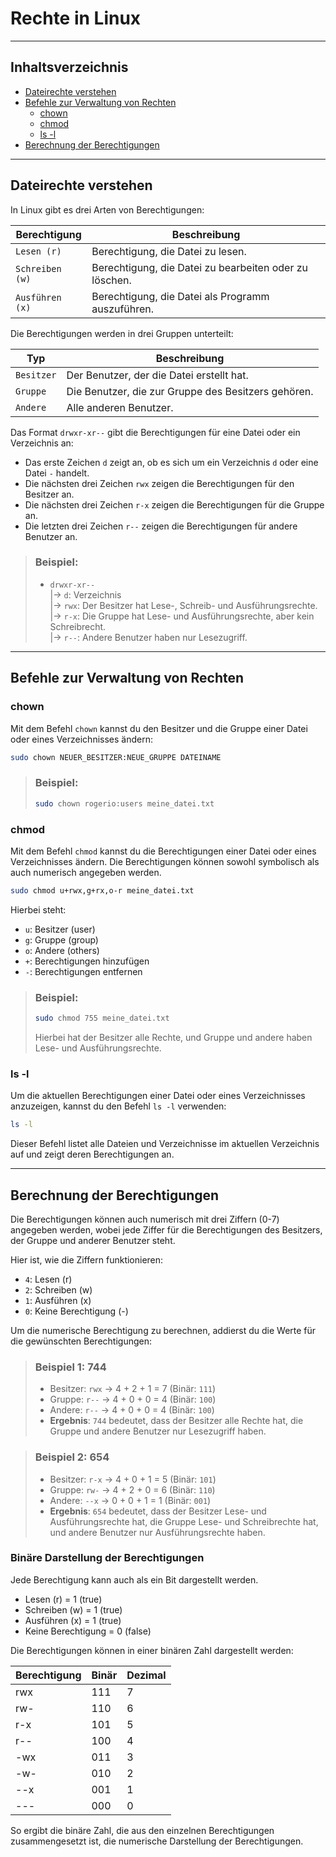 # Rechte in Linux

---

## Inhaltsverzeichnis
- [Dateirechte verstehen](#dateirechte-verstehen)
- [Befehle zur Verwaltung von Rechten](#befehle-zur-verwaltung-von-rechten)
  - [chown](#chown)
  - [chmod](#chmod)
  - [ls -l](#ls-l)
- [Berechnung der Berechtigungen](#berechnung-der-berechtigungen)

---

## Dateirechte verstehen

In Linux gibt es drei Arten von Berechtigungen:

| Berechtigung    | Beschreibung                                           |
|-----------------|--------------------------------------------------------|
| `Lesen (r)`     | Berechtigung, die Datei zu lesen.                      |
| `Schreiben (w)` | Berechtigung, die Datei zu bearbeiten oder zu löschen. |
| `Ausführen (x)` | Berechtigung, die Datei als Programm auszuführen.      |


Die Berechtigungen werden in drei Gruppen unterteilt:

| Typ        | Beschreibung                                        |
|------------|-----------------------------------------------------|
| `Besitzer` | Der Benutzer, der die Datei erstellt hat.           |
| `Gruppe`   | Die Benutzer, die zur Gruppe des Besitzers gehören. |
| `Andere`   | Alle anderen Benutzer.                              |

Das Format `drwxr-xr--` gibt die Berechtigungen für eine Datei oder ein Verzeichnis an:
- Das erste Zeichen `d` zeigt an, ob es sich um ein Verzeichnis `d` oder eine Datei `-` handelt.
- Die nächsten drei Zeichen `rwx` zeigen die Berechtigungen für den Besitzer an.
- Die nächsten drei Zeichen `r-x` zeigen die Berechtigungen für die Gruppe an.
- Die letzten drei Zeichen `r--` zeigen die Berechtigungen für andere Benutzer an.

> ### Beispiel:
> - `drwxr-xr--` <br>
|→ `d`: Verzeichnis <br>
|→ `rwx`: Der Besitzer hat Lese-, Schreib- und Ausführungsrechte. <br>
|→ `r-x`: Die Gruppe hat Lese- und Ausführungsrechte, aber kein Schreibrecht. <br>
|→ `r--`: Andere Benutzer haben nur Lesezugriff.

---

## Befehle zur Verwaltung von Rechten

### chown
Mit dem Befehl `chown` kannst du den Besitzer und die Gruppe einer Datei oder eines Verzeichnisses ändern:
```bash
sudo chown NEUER_BESITZER:NEUE_GRUPPE DATEINAME
```

> ### Beispiel:
> ```bash
> sudo chown rogerio:users meine_datei.txt
> ```

### chmod
Mit dem Befehl `chmod` kannst du die Berechtigungen einer Datei oder eines Verzeichnisses ändern. Die Berechtigungen können sowohl symbolisch als auch numerisch angegeben werden.
```bash
sudo chmod u+rwx,g+rx,o-r meine_datei.txt
```

Hierbei steht:
- `u`: Besitzer (user)
- `g`: Gruppe (group)
- `o`: Andere (others)
- `+`: Berechtigungen hinzufügen
- `-`: Berechtigungen entfernen


> ### Beispiel:
> ```bash
> sudo chmod 755 meine_datei.txt
> ```
>
> Hierbei hat der Besitzer alle Rechte, und Gruppe und andere haben Lese- und Ausführungsrechte.

### ls -l
Um die aktuellen Berechtigungen einer Datei oder eines Verzeichnisses anzuzeigen, kannst du den Befehl `ls -l` verwenden:
```bash
ls -l
```

Dieser Befehl listet alle Dateien und Verzeichnisse im aktuellen Verzeichnis auf und zeigt deren Berechtigungen an.

---

## Berechnung der Berechtigungen

Die Berechtigungen können auch numerisch mit drei Ziffern (0-7) angegeben werden, wobei jede Ziffer für die Berechtigungen des Besitzers, der Gruppe und anderer Benutzer steht. 

Hier ist, wie die Ziffern funktionieren:
- `4`: Lesen (r)
- `2`: Schreiben (w)
- `1`: Ausführen (x)
- `0`: Keine Berechtigung (-)

Um die numerische Berechtigung zu berechnen, addierst du die Werte für die gewünschten Berechtigungen:

> ### Beispiel 1: 744
> - Besitzer: `rwx` → 4 + 2 + 1 = 7 (Binär: `111`)
> - Gruppe: `r--` → 4 + 0 + 0 = 4 (Binär: `100`)
> - Andere: `r--` → 4 + 0 + 0 = 4 (Binär: `100`)
> - **Ergebnis**: `744` bedeutet, dass der Besitzer alle Rechte hat, die Gruppe und andere Benutzer nur Lesezugriff haben.

> ### Beispiel 2: 654
> - Besitzer: `r-x` → 4 + 0 + 1 = 5 (Binär: `101`)
> - Gruppe: `rw-` → 4 + 2 + 0 = 6 (Binär: `110`)
> - Andere: `--x` → 0 + 0 + 1 = 1 (Binär: `001`)
> - **Ergebnis**: `654` bedeutet, dass der Besitzer Lese- und Ausführungsrechte hat, die Gruppe Lese- und Schreibrechte hat, und andere Benutzer nur Ausführungsrechte haben.


### Binäre Darstellung der Berechtigungen
Jede Berechtigung kann auch als ein Bit dargestellt werden.
- Lesen (r) = 1 (true)
- Schreiben (w) = 1 (true)
- Ausführen (x) = 1 (true)
- Keine Berechtigung = 0 (false)

Die Berechtigungen können in einer binären Zahl dargestellt werden:

| Berechtigung | Binär | Dezimal |
|--------------|-------|---------|
| rwx          | 111   | 7       |
| rw-          | 110   | 6       |
| r-x          | 101   | 5       |
| r--          | 100   | 4       |
| -wx          | 011   | 3       |
| -w-          | 010   | 2       |
| --x          | 001   | 1       |
| ---          | 000   | 0       |


So ergibt die binäre Zahl, die aus den einzelnen Berechtigungen zusammengesetzt ist, die numerische Darstellung der Berechtigungen.
